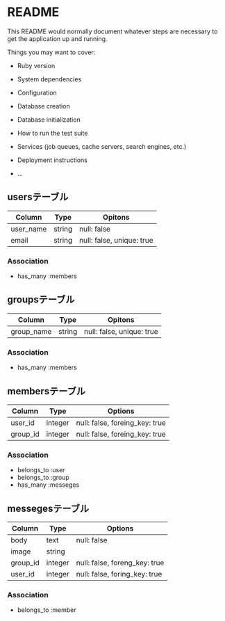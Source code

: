 # README

This README would normally document whatever steps are necessary to get the
application up and running.

Things you may want to cover:

* Ruby version

* System dependencies

* Configuration

* Database creation

* Database initialization

* How to run the test suite

* Services (job queues, cache servers, search engines, etc.)

* Deployment instructions

* ...


## usersテーブル
|Column|Type|Opitons|
|------|----|-------|
|user_name|string|null: false|
|email|string|null: false, unique: true|

### Association
- has_many :members


## groupsテーブル
|Column|Type|Opitons|
|------|----|-------|
|group_name|string|null: false, unique: true|

### Association
- has_many :members


## membersテーブル

|Column|Type|Options|
|------|----|-------|
|user_id|integer|null: false, foreing_key: true|
|group_id|integer|null: false, foreing_key: true|

### Association
- belongs_to :user
- belongs_to :group
- has_many   :messeges


## messegesテーブル
|Column|Type|Options|
|------|----|-------|
|body|text|null: false|
|image|string||
|group_id|integer|null: false, foreng_key: true|
|user_id|integer|null: false, foring_key: true|

### Association
- belongs_to :member
